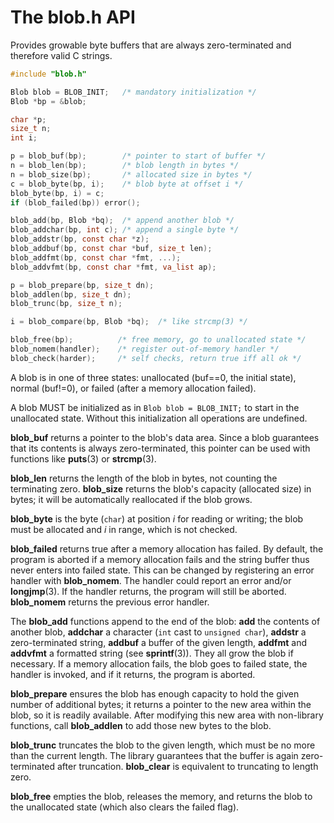 # The blob.h API

Provides growable byte buffers that are always
zero-terminated and therefore valid C strings.

```C
#include "blob.h"

Blob blob = BLOB_INIT;   /* mandatory initialization */
Blob *bp = &blob;

char *p;
size_t n;
int i;

p = blob_buf(bp);        /* pointer to start of buffer */
n = blob_len(bp);        /* blob length in bytes */
n = blob_size(bp);       /* allocated size in bytes */
c = blob_byte(bp, i);    /* blob byte at offset i */
blob_byte(bp, i) = c;
if (blob_failed(bp)) error();

blob_add(bp, Blob *bq);  /* append another blob */
blob_addchar(bp, int c); /* append a single byte */
blob_addstr(bp, const char *z);
blob_addbuf(bp, const char *buf, size_t len);
blob_addfmt(bp, const char *fmt, ...);
blob_addvfmt(bp, const char *fmt, va_list ap);

p = blob_prepare(bp, size_t dn);
blob_addlen(bp, size_t dn);
blob_trunc(bp, size_t n);

i = blob_compare(bp, Blob *bq);  /* like strcmp(3) */

blob_free(bp);          /* free memory, go to unallocated state */
blob_nomem(handler);    /* register out-of-memory handler */
blob_check(harder);     /* self checks, return true iff all ok */
```

A blob is in one of three states: unallocated
(buf==0, the initial state), normal (buf!=0), or
failed (after a memory allocation failed).

A blob MUST be initialized as in `Blob blob = BLOB_INIT;`
to start in the unallocated state. Without this initialization
all operations are undefined.

**blob_buf** returns a pointer to the blob's data area.
Since a blob guarantees that its contents is always
zero-terminated, this pointer can be used with functions
like **puts**(3) or **strcmp**(3).

**blob_len** returns the length of the blob in bytes, not
counting the terminating zero. **blob_size** returns the
blob's capacity (allocated size) in bytes; it will be
automatically reallocated if the blob grows.

**blob_byte** is the byte (`char`) at position *i* for
reading or writing; the blob must be allocated and *i*
in range, which is not checked.

**blob_failed** returns true after a memory allocation
has failed. By default, the program is aborted if a
memory allocation fails and the string buffer thus
never enters into failed state. This can be changed
by registering an error handler with **blob_nomem**.
The handler could report an error and/or **longjmp**(3).
If the handler returns, the program will still be aborted.
**blob_nomem** returns the previous error handler.

The **blob_add** functions append to the end of the blob:
**add** the contents of another blob,
**addchar** a character (`int` cast to `unsigned char`),
**addstr** a zero-terminated string,
**addbuf** a buffer of the given length,
**addfmt** and **addvfmt** a formatted string (see **sprintf**(3)).
They all grow the blob if necessary. If a memory allocation
fails, the blob goes to failed state, the handler is invoked,
and if it returns, the program is aborted.

**blob_prepare** ensures the blob has enough capacity to hold
the given number of additional bytes; it returns a pointer
to the new area within the blob, so it is readily available.
After modifying this new area with non-library functions,
call **blob_addlen** to add those new bytes to the blob.

**blob_trunc** truncates the blob to the given length, which
must be no more than the current length. The library guarantees
that the buffer is again zero-terminated after truncation.
**blob_clear** is equivalent to truncating to length zero.

**blob_free** empties the blob, releases the memory, and
returns the blob to the unallocated state (which also clears
the failed flag).
